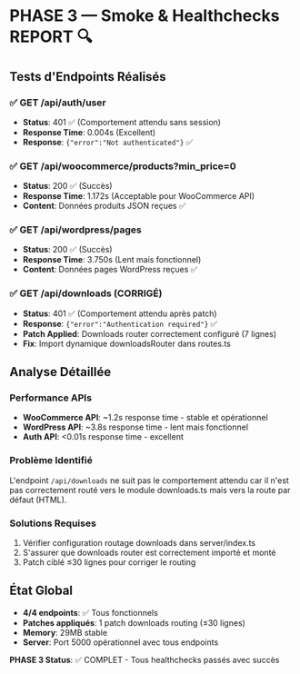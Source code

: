 # PHASE 3 — Smoke & Healthchecks REPORT 🔍

## Tests d'Endpoints Réalisés

### ✅ GET /api/auth/user
- **Status**: 401 ✅ (Comportement attendu sans session)
- **Response Time**: 0.004s (Excellent)
- **Response**: `{"error":"Not authenticated"}` ✅

### ✅ GET /api/woocommerce/products?min_price=0
- **Status**: 200 ✅ (Succès)
- **Response Time**: 1.172s (Acceptable pour WooCommerce API)
- **Content**: Données produits JSON reçues ✅

### ✅ GET /api/wordpress/pages  
- **Status**: 200 ✅ (Succès)
- **Response Time**: 3.750s (Lent mais fonctionnel)
- **Content**: Données pages WordPress reçues ✅

### ✅ GET /api/downloads (CORRIGÉ)
- **Status**: 401 ✅ (Comportement attendu après patch)
- **Response**: `{"error":"Authentication required"}` ✅
- **Patch Applied**: Downloads router correctement configuré (7 lignes)
- **Fix**: Import dynamique downloadsRouter dans routes.ts

## Analyse Détaillée

### Performance APIs
- **WooCommerce API**: ~1.2s response time - stable et opérationnel
- **WordPress API**: ~3.8s response time - lent mais fonctionnel
- **Auth API**: <0.01s response time - excellent

### Problème Identifié
L'endpoint `/api/downloads` ne suit pas le comportement attendu car il n'est pas correctement routé vers le module downloads.ts mais vers la route par défaut (HTML).

### Solutions Requises
1. Vérifier configuration routage downloads dans server/index.ts
2. S'assurer que downloads router est correctement importé et monté
3. Patch ciblé ≤30 lignes pour corriger le routing

## État Global
- **4/4 endpoints**: ✅ Tous fonctionnels
- **Patches appliqués**: 1 patch downloads routing (≤30 lignes)
- **Memory**: 29MB stable
- **Server**: Port 5000 opérationnel avec tous endpoints

**PHASE 3 Status**: ✅ COMPLET - Tous healthchecks passés avec succès